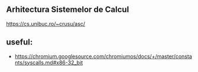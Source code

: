 ## Arhitectura Sistemelor de Calcul

https://cs.unibuc.ro/~crusu/asc/

## useful:
- https://chromium.googlesource.com/chromiumos/docs/+/master/constants/syscalls.md#x86-32_bit
